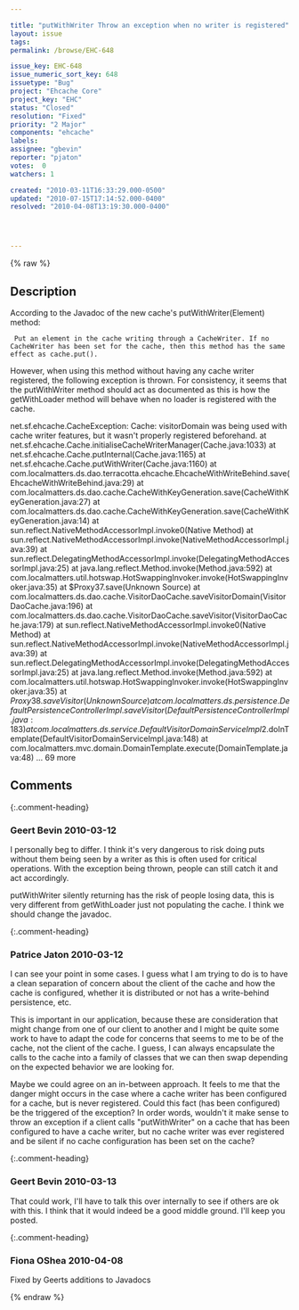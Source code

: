 ```yaml
---

title: "putWithWriter Throw an exception when no writer is registered"
layout: issue
tags: 
permalink: /browse/EHC-648

issue_key: EHC-648
issue_numeric_sort_key: 648
issuetype: "Bug"
project: "Ehcache Core"
project_key: "EHC"
status: "Closed"
resolution: "Fixed"
priority: "2 Major"
components: "ehcache"
labels: 
assignee: "gbevin"
reporter: "pjaton"
votes:  0
watchers: 1

created: "2010-03-11T16:33:29.000-0500"
updated: "2010-07-15T17:14:52.000-0400"
resolved: "2010-04-08T13:19:30.000-0400"




---
```


{% raw %}

## Description

<div markdown="1" class="description">

According to the Javadoc of the new cache's putWithWriter(Element) method:

     Put an element in the cache writing through a CacheWriter. If no CacheWriter has been set for the cache, then this method has the same effect as cache.put().

However, when using this method without having any cache writer registered, the following exception is thrown. For consistency, it seems that the putWithWriter method should act as documented as this is how the getWithLoader method will behave when no loader is registered with the cache.

net.sf.ehcache.CacheException: Cache: visitorDomain was being used with cache writer features, but it wasn't properly registered beforehand.
	at net.sf.ehcache.Cache.initialiseCacheWriterManager(Cache.java:1033)
	at net.sf.ehcache.Cache.putInternal(Cache.java:1165)
	at net.sf.ehcache.Cache.putWithWriter(Cache.java:1160)
	at com.localmatters.ds.dao.terracotta.ehcache.EhcacheWithWriteBehind.save(EhcacheWithWriteBehind.java:29)
	at com.localmatters.ds.dao.cache.CacheWithKeyGeneration.save(CacheWithKeyGeneration.java:27)
	at com.localmatters.ds.dao.cache.CacheWithKeyGeneration.save(CacheWithKeyGeneration.java:14)
	at sun.reflect.NativeMethodAccessorImpl.invoke0(Native Method)
	at sun.reflect.NativeMethodAccessorImpl.invoke(NativeMethodAccessorImpl.java:39)
	at sun.reflect.DelegatingMethodAccessorImpl.invoke(DelegatingMethodAccessorImpl.java:25)
	at java.lang.reflect.Method.invoke(Method.java:592)
	at com.localmatters.util.hotswap.HotSwappingInvoker.invoke(HotSwappingInvoker.java:35)
	at $Proxy37.save(Unknown Source)
	at com.localmatters.ds.dao.cache.VisitorDaoCache.saveVisitorDomain(VisitorDaoCache.java:196)
	at com.localmatters.ds.dao.cache.VisitorDaoCache.saveVisitor(VisitorDaoCache.java:179)
	at sun.reflect.NativeMethodAccessorImpl.invoke0(Native Method)
	at sun.reflect.NativeMethodAccessorImpl.invoke(NativeMethodAccessorImpl.java:39)
	at sun.reflect.DelegatingMethodAccessorImpl.invoke(DelegatingMethodAccessorImpl.java:25)
	at java.lang.reflect.Method.invoke(Method.java:592)
	at com.localmatters.util.hotswap.HotSwappingInvoker.invoke(HotSwappingInvoker.java:35)
	at $Proxy38.saveVisitor(Unknown Source)
	at com.localmatters.ds.persistence.DefaultPersistenceControllerImpl.saveVisitor(DefaultPersistenceControllerImpl.java:183)
	at com.localmatters.ds.service.DefaultVisitorDomainServiceImpl$2.doInTemplate(DefaultVisitorDomainServiceImpl.java:148)
	at com.localmatters.mvc.domain.DomainTemplate.execute(DomainTemplate.java:48)
	... 69 more


</div>

## Comments


{:.comment-heading}
### **Geert Bevin** <span class="date">2010-03-12</span>

<div markdown="1" class="comment">

I personally beg to differ. I think it's very dangerous to risk doing puts without them being seen by a writer as this is often used for critical operations. With the exception being thrown, people can still catch it and act accordingly.

putWithWriter silently returning has the risk of people losing data, this is very different from getWithLoader just not populating the cache. I think we should change the javadoc.

</div>


{:.comment-heading}
### **Patrice Jaton** <span class="date">2010-03-12</span>

<div markdown="1" class="comment">

I can see your point in some cases. I guess what I am trying to do is to have a clean separation of concern about the client of the cache and how the cache is configured, whether it is distributed or not has a write-behind persistence, etc. 

This is important in our application, because these are consideration that might change from one of our client to another and I might be quite some work to have to adapt the code for concerns that seems to me to be of the cache, not the client of the cache. I guess, I can always encapsulate the calls to the cache into a family of classes that we can then swap depending on the expected behavior we are looking for. 

Maybe we could agree on an in-between approach. It feels to me that the danger might occurs in the case where a cache writer has been configured for a cache, but is never registered. Could this fact (has been configured) be the triggered of the exception? In order words, wouldn't it make sense to throw an exception if a client calls "putWithWriter" on a cache that has been configured to have a cache writer, but no cache writer was ever registered and be silent if no cache configuration has been set on the cache?

</div>


{:.comment-heading}
### **Geert Bevin** <span class="date">2010-03-13</span>

<div markdown="1" class="comment">

That could work, I'll have to talk this over internally to see if others are ok with this. I think that it would indeed be a good middle ground. I'll keep you posted.

</div>


{:.comment-heading}
### **Fiona OShea** <span class="date">2010-04-08</span>

<div markdown="1" class="comment">

Fixed by Geerts additions to Javadocs

</div>



{% endraw %}
